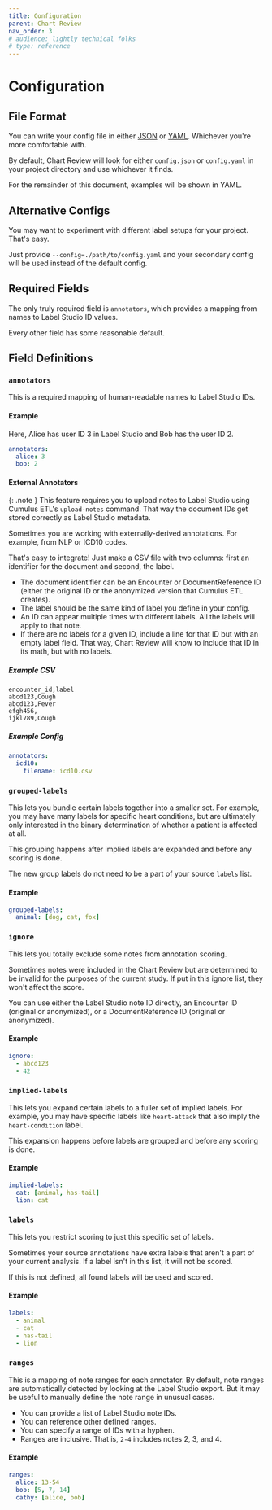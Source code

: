 ```yaml
---
title: Configuration
parent: Chart Review
nav_order: 3
# audience: lightly technical folks
# type: reference
---
```


# Configuration

## File Format

You can write your config file in either
[JSON](https://en.wikipedia.org/wiki/JSON)
or [YAML](https://en.wikipedia.org/wiki/YAML).
Whichever you're more comfortable with.

By default, Chart Review will look for either `config.json` or `config.yaml`
in your project directory and use whichever it finds.

For the remainder of this document, examples will be shown in YAML.

## Alternative Configs
You may want to experiment with different label setups for your project.
That's easy.

Just provide `--config=./path/to/config.yaml` and your
secondary config will be used instead of the default config.

## Required Fields

The only truly required field is `annotators`,
which provides a mapping from names to Label Studio ID values.

Every other field has some reasonable default.

## Field Definitions

### `annotators`

This is a required mapping of human-readable names to Label Studio IDs.

#### Example

Here, Alice has user ID 3 in Label Studio and Bob has the user ID 2.

```yaml
annotators:
  alice: 3
  bob: 2
```

#### External Annotators

{: .note }
This feature requires you to upload notes
to Label Studio using Cumulus ETL's `upload-notes` command.
That way the document IDs get stored correctly as Label Studio metadata.

Sometimes you are working with externally-derived annotations.
For example, from NLP or ICD10 codes.

That's easy to integrate!
Just make a CSV file with two columns:
first an identifier for the document and second, the label.

- The document identifier can be an Encounter or DocumentReference ID
  (either the original ID or the anonymized version that Cumulus ETL creates).
- The label should be the same kind of label you define in your config.
- An ID can appear multiple times with different labels. All the labels will apply to that note.
- If there are no labels for a given ID, include a line for that ID but with an empty label field.
  That way, Chart Review will know to include that ID in its math, but with no labels.

##### Example CSV
```csv
encounter_id,label
abcd123,Cough
abcd123,Fever
efgh456,
ijkl789,Cough
```

##### Example Config
```yaml
annotators:
  icd10:
    filename: icd10.csv
```

### `grouped-labels`

This lets you bundle certain labels together into a smaller set.
For example, you may have many labels for specific heart conditions, but
are ultimately only interested in the binary determination of whether a patient is affected at all.

This grouping happens after implied labels are expanded and before any scoring is done.

The new group labels do not need to be a part of your source `labels` list.

#### Example
```yaml
grouped-labels:
  animal: [dog, cat, fox]
```

### `ignore`

This lets you totally exclude some notes from annotation scoring.

Sometimes notes were included in the Chart Review but are determined to be invalid for the
purposes of the current study.
If put in this ignore list, they won't affect the score.

You can use either the Label Studio note ID directly,
an Encounter ID (original or anonymized),
or a DocumentReference ID (original or anonymized).

#### Example
```yaml
ignore:
  - abcd123
  - 42
```

### `implied-labels`

This lets you expand certain labels to a fuller set of implied labels.
For example, you may have specific labels like `heart-attack`
that also imply the `heart-condition` label.

This expansion happens before labels are grouped and before any scoring is done.

#### Example

```yaml
implied-labels:
  cat: [animal, has-tail]
  lion: cat
```

### `labels`

This lets you restrict scoring to just this specific set of labels.

Sometimes your source annotations have extra labels that aren't a part of your current analysis.
If a label isn't in this list, it will not be scored.

If this is not defined, all found labels will be used and scored.

#### Example

```yaml
labels:
  - animal
  - cat
  - has-tail
  - lion
```

### `ranges`

This is a mapping of note ranges for each annotator.
By default, note ranges are automatically detected by looking at the Label Studio export.
But it may be useful to manually define the note range in unusual cases.

- You can provide a list of Label Studio note IDs.
- You can reference other defined ranges.
- You can specify a range of IDs with a hyphen.
- Ranges are inclusive. That is, `2-4` includes notes 2, 3, and 4.

#### Example

```yaml
ranges:
  alice: 13-54
  bob: [5, 7, 14]
  cathy: [alice, bob]
```